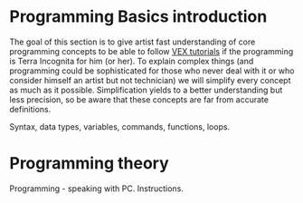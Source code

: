 # Programming Basics introduction
The goal of this section is to give artist fast understanding of core programming concepts to be able to follow [VEX tutorials](VEX-Quick-start) if the programming is Terra Incognita for him (or her). To explain complex things (and programming could be sophisticated for those who never deal with it or who consider himself an artist but not technician) we will simplify every concept as much as it possible. Simplification yields to a better understanding but less precision, so be aware that these concepts are far from accurate definitions.

Syntax, data types, variables, commands, functions, loops.  

# Programming theory
Programming - speaking with PC. Instructions.
